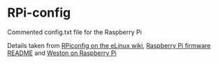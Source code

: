 RPi-config
==========

Commented config.txt file for the Raspberry Pi

Details taken from
[RPiconfig on the eLinux wiki](http://elinux.org/RPiconfig),
[Raspberry Pi firmware README](https://github.com/raspberrypi/firmware/blob/master/boot/overlays/README) and
[Weston on Raspberry Pi](http://wayland.freedesktop.org/raspberrypi.html)
